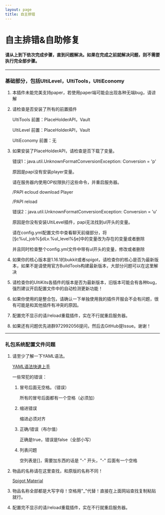 ```yaml
---
layout: page
title: 自主排错
---
```

# 自主排错&自助修复

#### 请从上到下依次完成步骤，直到问题解决。如果在完成之前就解决问题，则不需要执行完全部步骤。

---

### 基础部分，包括UltiLevel，UltiTools，UltiEconomy

1. 本插件未能完美支持paper，若使用paper端可能会出现各种无端bug，请谅解

2. 请检查是否安装了所有的前置插件
    
    UltiTools 前置：PlaceHolderAPI，Vault
    
    UltiLevel 前置：PlaceHolderAPI，Vault
    
    UltiEconomy 前置：无

3. 如果安装了PlaceHolderAPI，请检查是否下载了变量。

    错误1：java.util.UnknownFormatConversionException: Conversion = 'p'
    
    原因是papi没有安装player变量。

    请在服务器内使用OP权限执行这些命令，并重启服务器。
    
    /PAPI ecloud download Player
    
    /PAPI reload
    
    错误2：java.util.UnknownFormatConversionException: Conversion = 'u'
    
    原因是你没有安装UltiLevel插件，papi无法找到ul开头的变量。
    
    请在config.yml配置文件中查看聊天前缀部分，将[§c%ul_job%§dLv.%ul_level%§e]中的变量改为存在的变量或者删除
    
    并且同时检查整个config.yml文件中带有ul开头的变量，修改或者删除
    
4. 如果你的核心版本是1.16.1的bukkit或者spigot，请检查你的核心是否为最新版本，如果不是请使用官方BuildTools构建最新版本，大部分问题可以在这里解决

5. 请检查你的UltiKits各插件的版本是否为最新版本，旧版本可能会有各种bug，强烈建议开启配置文件中的自动检测更新功能！

6. 如果你使用的是整合包，请确认一下单独使用我的插件开服会不会有问题，很有可能是和其他插件有冲突的原因。

7. 配置完不显示的请/reload重载插件，实在不行就重启服务器。

8. 如果还有问题优先进群972992056提问，然后去GitHub提Issue。谢谢！

---

### 礼包系统配置文件问题

1. 请至少了解一下YAML语法。

    [YAML语法快速上手](https://juejin.im/post/6844903743557746702)
    
    一些常犯的错误：
    
    1. 冒号后面无空格。（错误）
    
        所有的冒号后面都有一个空格（必须加）
       
    2. 缩进错误
    
        缩进必须对齐
        
    3. 正确/错误（布尔值）
    
        正确是true，错误是false（全部小写）
        
    4. 列表问题
    
        空列表是[]，需要加东西的话是 "-" 开头，"-" 后面有一个空格
    
2. 物品的名称请在这里查找，和原版的名称不同！

    [Spigot Material](https://hub.spigotmc.org/javadocs/spigot/org/bukkit/Material.html)
    
3. 物品名称全部都是大写字母！空格用"_"代替！直接在上面网站查找复制粘贴就行。

4. 配置完不显示的请/reload重载插件，实在不行就重启服务器。